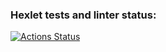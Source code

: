 ### Hexlet tests and linter status:
[![Actions Status](https://github.com/SemyonSt/frontend-project-lvl1/workflows/hexlet-check/badge.svg)](https://github.com/SemyonSt/frontend-project-lvl1/actions)


